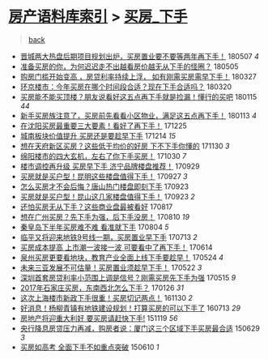 [房产语料库索引](../../README.md)  > [买房_下手](买房_下手.md)
====
> [back](../README.md)

- [晋城两大热盘后期项目规划出炉，买房置业要不要等两年再下手！](http://jkwz.applinzi.com/ittc/7100428891384710151.html#%E6%99%8B%E5%9F%8E%E4%B8%A4%E5%A4%A7%E7%83%AD%E7%9B%98%E5%90%8E%E6%9C%9F%E9%A1%B9%E7%9B%AE%E8%A7%84%E5%88%92%E5%87%BA%E7%82%89%EF%BC%8C%E4%B9%B0%E6%88%BF%E7%BD%AE%E4%B8%9A%E8%A6%81%E4%B8%8D%E8%A6%81%E7%AD%89%E4%B8%A4%E5%B9%B4%E5%86%8D%E4%B8%8B%E6%89%8B%EF%BC%81) 180507 *4* 
- [准备买房的你，为何迟迟走不出越看房价越无从下手的怪圈？](http://jkwz.applinzi.com/ittc/7099640600234296331.html#%E5%87%86%E5%A4%87%E4%B9%B0%E6%88%BF%E7%9A%84%E4%BD%A0%EF%BC%8C%E4%B8%BA%E4%BD%95%E8%BF%9F%E8%BF%9F%E8%B5%B0%E4%B8%8D%E5%87%BA%E8%B6%8A%E7%9C%8B%E6%88%BF%E4%BB%B7%E8%B6%8A%E6%97%A0%E4%BB%8E%E4%B8%8B%E6%89%8B%E7%9A%84%E6%80%AA%E5%9C%88%EF%BC%9F) 180505  
- [购房门槛开始变高 ，房贷利率持续上浮， 如有刚需买房需早下手！](http://jkwz.applinzi.com/ittc/7083717704437728272.html#%E8%B4%AD%E6%88%BF%E9%97%A8%E6%A7%9B%E5%BC%80%E5%A7%8B%E5%8F%98%E9%AB%98+%EF%BC%8C%E6%88%BF%E8%B4%B7%E5%88%A9%E7%8E%87%E6%8C%81%E7%BB%AD%E4%B8%8A%E6%B5%AE%EF%BC%8C+%E5%A6%82%E6%9C%89%E5%88%9A%E9%9C%80%E4%B9%B0%E6%88%BF%E9%9C%80%E6%97%A9%E4%B8%8B%E6%89%8B%EF%BC%81) 180327  
- [环京楼市：今年买房在哪个时间段合适？现在下手合适吗？](http://jkwz.applinzi.com/ittc/7082593104819651600.html#%E7%8E%AF%E4%BA%AC%E6%A5%BC%E5%B8%82%EF%BC%9A%E4%BB%8A%E5%B9%B4%E4%B9%B0%E6%88%BF%E5%9C%A8%E5%93%AA%E4%B8%AA%E6%97%B6%E9%97%B4%E6%AE%B5%E5%90%88%E9%80%82%EF%BC%9F%E7%8E%B0%E5%9C%A8%E4%B8%8B%E6%89%8B%E5%90%88%E9%80%82%E5%90%97%EF%BC%9F) 180320  
- [买房能不能买顶楼？朋友说看好这五点再下手就是捡漏！懂行的买吧](http://jkwz.applinzi.com/ittc/7058910221458473991.html#%E4%B9%B0%E6%88%BF%E8%83%BD%E4%B8%8D%E8%83%BD%E4%B9%B0%E9%A1%B6%E6%A5%BC%EF%BC%9F%E6%9C%8B%E5%8F%8B%E8%AF%B4%E7%9C%8B%E5%A5%BD%E8%BF%99%E4%BA%94%E7%82%B9%E5%86%8D%E4%B8%8B%E6%89%8B%E5%B0%B1%E6%98%AF%E6%8D%A1%E6%BC%8F%EF%BC%81%E6%87%82%E8%A1%8C%E7%9A%84%E4%B9%B0%E5%90%A7) 180115 *44* 
- [新手买房族注意了，买房前先看看小区物业，满足这五点再下手！](http://jkwz.applinzi.com/ittc/7058180044390663178.html#%E6%96%B0%E6%89%8B%E4%B9%B0%E6%88%BF%E6%97%8F%E6%B3%A8%E6%84%8F%E4%BA%86%EF%BC%8C%E4%B9%B0%E6%88%BF%E5%89%8D%E5%85%88%E7%9C%8B%E7%9C%8B%E5%B0%8F%E5%8C%BA%E7%89%A9%E4%B8%9A%EF%BC%8C%E6%BB%A1%E8%B6%B3%E8%BF%99%E4%BA%94%E7%82%B9%E5%86%8D%E4%B8%8B%E6%89%8B%EF%BC%81) 180113 *4* 
- [在沈阳买房最重要三大要素！看好了再下手！](http://jkwz.applinzi.com/ittc/7051065986864645137.html#%E5%9C%A8%E6%B2%88%E9%98%B3%E4%B9%B0%E6%88%BF%E6%9C%80%E9%87%8D%E8%A6%81%E4%B8%89%E5%A4%A7%E8%A6%81%E7%B4%A0%EF%BC%81%E7%9C%8B%E5%A5%BD%E4%BA%86%E5%86%8D%E4%B8%8B%E6%89%8B%EF%BC%81) 171225  
- [城南板块价值提升 买房还是要趁早下手](http://jkwz.applinzi.com/ittc/7046860006593397777.html#%E5%9F%8E%E5%8D%97%E6%9D%BF%E5%9D%97%E4%BB%B7%E5%80%BC%E6%8F%90%E5%8D%87+%E4%B9%B0%E6%88%BF%E8%BF%98%E6%98%AF%E8%A6%81%E8%B6%81%E6%97%A9%E4%B8%8B%E6%89%8B) 171214 *15* 
- [想在天府新区买房？这些低于均价的好房 下不下手你懂的](http://jkwz.applinzi.com/ittc/7041756058823951376.html#%E6%83%B3%E5%9C%A8%E5%A4%A9%E5%BA%9C%E6%96%B0%E5%8C%BA%E4%B9%B0%E6%88%BF%EF%BC%9F%E8%BF%99%E4%BA%9B%E4%BD%8E%E4%BA%8E%E5%9D%87%E4%BB%B7%E7%9A%84%E5%A5%BD%E6%88%BF+%E4%B8%8B%E4%B8%8D%E4%B8%8B%E6%89%8B%E4%BD%A0%E6%87%82%E7%9A%84) 171130 *3* 
- [绵阳楼市的四大玄机，左右了你下手买房！](http://jkwz.applinzi.com/ittc/7030330203144979472.html#%E7%BB%B5%E9%98%B3%E6%A5%BC%E5%B8%82%E7%9A%84%E5%9B%9B%E5%A4%A7%E7%8E%84%E6%9C%BA%EF%BC%8C%E5%B7%A6%E5%8F%B3%E4%BA%86%E4%BD%A0%E4%B8%8B%E6%89%8B%E4%B9%B0%E6%88%BF%EF%BC%81) 171030 *7* 
- [楼市调控再升级 买房早下手 济宁品牌楼盘推荐！](http://jkwz.applinzi.com/ittc/7018738342248842257.html#%E6%A5%BC%E5%B8%82%E8%B0%83%E6%8E%A7%E5%86%8D%E5%8D%87%E7%BA%A7+%E4%B9%B0%E6%88%BF%E6%97%A9%E4%B8%8B%E6%89%8B+%E6%B5%8E%E5%AE%81%E5%93%81%E7%89%8C%E6%A5%BC%E7%9B%98%E6%8E%A8%E8%8D%90%EF%BC%81) 170929  
- [买房就是买户型！昆明这些楼盘值得下手！](http://jkwz.applinzi.com/ittc/7017947009473053713.html#%E4%B9%B0%E6%88%BF%E5%B0%B1%E6%98%AF%E4%B9%B0%E6%88%B7%E5%9E%8B%EF%BC%81%E6%98%86%E6%98%8E%E8%BF%99%E4%BA%9B%E6%A5%BC%E7%9B%98%E5%80%BC%E5%BE%97%E4%B8%8B%E6%89%8B%EF%BC%81) 170927 *3* 
- [怎么买房才不会后悔？唐山热门楼盘即刻下手](http://jkwz.applinzi.com/ittc/7016408080370369553.html#%E6%80%8E%E4%B9%88%E4%B9%B0%E6%88%BF%E6%89%8D%E4%B8%8D%E4%BC%9A%E5%90%8E%E6%82%94%EF%BC%9F%E5%94%90%E5%B1%B1%E7%83%AD%E9%97%A8%E6%A5%BC%E7%9B%98%E5%8D%B3%E5%88%BB%E4%B8%8B%E6%89%8B) 170923  
- [买房就是买户型！昆山这几家楼盘值得下手！](http://jkwz.applinzi.com/ittc/7016392345732514832.html#%E4%B9%B0%E6%88%BF%E5%B0%B1%E6%98%AF%E4%B9%B0%E6%88%B7%E5%9E%8B%EF%BC%81%E6%98%86%E5%B1%B1%E8%BF%99%E5%87%A0%E5%AE%B6%E6%A5%BC%E7%9B%98%E5%80%BC%E5%BE%97%E4%B8%8B%E6%89%8B%EF%BC%81) 170923 *2* 
- [还怕买房无从下手？这些商业盘最被看好](http://jkwz.applinzi.com/ittc/7002831091675956241.html#%E8%BF%98%E6%80%95%E4%B9%B0%E6%88%BF%E6%97%A0%E4%BB%8E%E4%B8%8B%E6%89%8B%EF%BC%9F%E8%BF%99%E4%BA%9B%E5%95%86%E4%B8%9A%E7%9B%98%E6%9C%80%E8%A2%AB%E7%9C%8B%E5%A5%BD) 170817  
- [想在广州买房？先下手为强，后下手没房！](http://jkwz.applinzi.com/ittc/7000114800104047632.html#%E6%83%B3%E5%9C%A8%E5%B9%BF%E5%B7%9E%E4%B9%B0%E6%88%BF%EF%BC%9F%E5%85%88%E4%B8%8B%E6%89%8B%E4%B8%BA%E5%BC%BA%EF%BC%8C%E5%90%8E%E4%B8%8B%E6%89%8B%E6%B2%A1%E6%88%BF%EF%BC%81) 170810 *19* 
- [秦皇岛下半年买房难不难 看准就下手](http://jkwz.applinzi.com/ittc/6997907813932991504.html#%E7%A7%A6%E7%9A%87%E5%B2%9B%E4%B8%8B%E5%8D%8A%E5%B9%B4%E4%B9%B0%E6%88%BF%E9%9A%BE%E4%B8%8D%E9%9A%BE+%E7%9C%8B%E5%87%86%E5%B0%B1%E4%B8%8B%E6%89%8B) 170804 *5* 
- [临平又将迎来地铁9号线一期，买房置业早下手](http://jkwz.applinzi.com/ittc/6989689090566800401.html#%E4%B8%B4%E5%B9%B3%E5%8F%88%E5%B0%86%E8%BF%8E%E6%9D%A5%E5%9C%B0%E9%93%819%E5%8F%B7%E7%BA%BF%E4%B8%80%E6%9C%9F%EF%BC%8C%E4%B9%B0%E6%88%BF%E7%BD%AE%E4%B8%9A%E6%97%A9%E4%B8%8B%E6%89%8B) 170713 *2* 
- [买房成本提高 上市潮一波接一波 可要看中了再下手！](http://jkwz.applinzi.com/ittc/6979104651533091844.html#%E4%B9%B0%E6%88%BF%E6%88%90%E6%9C%AC%E6%8F%90%E9%AB%98+%E4%B8%8A%E5%B8%82%E6%BD%AE%E4%B8%80%E6%B3%A2%E6%8E%A5%E4%B8%80%E6%B3%A2+%E5%8F%AF%E8%A6%81%E7%9C%8B%E4%B8%AD%E4%BA%86%E5%86%8D%E4%B8%8B%E6%89%8B%EF%BC%81) 170614  
- [泉州买房更要看地块，教育产业全面上线下手要趁早！](http://jkwz.applinzi.com/ittc/6971267564901499908.html#%E6%B3%89%E5%B7%9E%E4%B9%B0%E6%88%BF%E6%9B%B4%E8%A6%81%E7%9C%8B%E5%9C%B0%E5%9D%97%EF%BC%8C%E6%95%99%E8%82%B2%E4%BA%A7%E4%B8%9A%E5%85%A8%E9%9D%A2%E4%B8%8A%E7%BA%BF%E4%B8%8B%E6%89%8B%E8%A6%81%E8%B6%81%E6%97%A9%EF%BC%81) 170524 *4* 
- [未来三亚发展不可估量！买房置业须趁早下手！](http://jkwz.applinzi.com/ittc/6970460746453353477.html#%E6%9C%AA%E6%9D%A5%E4%B8%89%E4%BA%9A%E5%8F%91%E5%B1%95%E4%B8%8D%E5%8F%AF%E4%BC%B0%E9%87%8F%EF%BC%81%E4%B9%B0%E6%88%BF%E7%BD%AE%E4%B8%9A%E9%A1%BB%E8%B6%81%E6%97%A9%E4%B8%8B%E6%89%8B%EF%BC%81) 170522 *3* 
- [深圳首套房贷利率小范围上调是信号？刚需买房先下手为强](http://jkwz.applinzi.com/ittc/6967673197905314820.html#%E6%B7%B1%E5%9C%B3%E9%A6%96%E5%A5%97%E6%88%BF%E8%B4%B7%E5%88%A9%E7%8E%87%E5%B0%8F%E8%8C%83%E5%9B%B4%E4%B8%8A%E8%B0%83%E6%98%AF%E4%BF%A1%E5%8F%B7%EF%BC%9F%E5%88%9A%E9%9C%80%E4%B9%B0%E6%88%BF%E5%85%88%E4%B8%8B%E6%89%8B%E4%B8%BA%E5%BC%BA) 170515 *9* 
- [2017年石家庄买房，东南西北怎么下手？](http://jkwz.applinzi.com/ittc/6927421349323867141.html#2017%E5%B9%B4%E7%9F%B3%E5%AE%B6%E5%BA%84%E4%B9%B0%E6%88%BF%EF%BC%8C%E4%B8%9C%E5%8D%97%E8%A5%BF%E5%8C%97%E6%80%8E%E4%B9%88%E4%B8%8B%E6%89%8B%EF%BC%9F) 170126 *31* 
- [这次上海楼市新政下手很重！买房切记两点！](http://jkwz.applinzi.com/ittc/6906235994193265669.html#%E8%BF%99%E6%AC%A1%E4%B8%8A%E6%B5%B7%E6%A5%BC%E5%B8%82%E6%96%B0%E6%94%BF%E4%B8%8B%E6%89%8B%E5%BE%88%E9%87%8D%EF%BC%81%E4%B9%B0%E6%88%BF%E5%88%87%E8%AE%B0%E4%B8%A4%E7%82%B9%EF%BC%81) 161130 *2* 
- [好消息！杨柳青镇有地铁建设规划！打算买房的可以下手了](http://jkwz.applinzi.com/ittc/6854396028719203333.html#%E5%A5%BD%E6%B6%88%E6%81%AF%EF%BC%81%E6%9D%A8%E6%9F%B3%E9%9D%92%E9%95%87%E6%9C%89%E5%9C%B0%E9%93%81%E5%BB%BA%E8%AE%BE%E8%A7%84%E5%88%92%EF%BC%81%E6%89%93%E7%AE%97%E4%B9%B0%E6%88%BF%E7%9A%84%E5%8F%AF%E4%BB%A5%E4%B8%8B%E6%89%8B%E4%BA%86) 160713 *29* 
- [房地产将迎重大利好 要买房请赶快下手!](http://jkwz.applinzi.com/ittc/6766414138305938437.html#%E6%88%BF%E5%9C%B0%E4%BA%A7%E5%B0%86%E8%BF%8E%E9%87%8D%E5%A4%A7%E5%88%A9%E5%A5%BD+%E8%A6%81%E4%B9%B0%E6%88%BF%E8%AF%B7%E8%B5%B6%E5%BF%AB%E4%B8%8B%E6%89%8B%21) 151119 *56* 
- [央行降息房贷压力再减，购房者说：厦门这三个区域下手买房最合适](http://jkwz.applinzi.com/ittc/547650611422630310.html#%E5%A4%AE%E8%A1%8C%E9%99%8D%E6%81%AF%E6%88%BF%E8%B4%B7%E5%8E%8B%E5%8A%9B%E5%86%8D%E5%87%8F%EF%BC%8C%E8%B4%AD%E6%88%BF%E8%80%85%E8%AF%B4%EF%BC%9A%E5%8E%A6%E9%97%A8%E8%BF%99%E4%B8%89%E4%B8%AA%E5%8C%BA%E5%9F%9F%E4%B8%8B%E6%89%8B%E4%B9%B0%E6%88%BF%E6%9C%80%E5%90%88%E9%80%82) 150629 *3* 
- [买房如高考 全面下手不如重点突破](http://jkwz.applinzi.com/ittc/547650611414604308.html#%E4%B9%B0%E6%88%BF%E5%A6%82%E9%AB%98%E8%80%83+%E5%85%A8%E9%9D%A2%E4%B8%8B%E6%89%8B%E4%B8%8D%E5%A6%82%E9%87%8D%E7%82%B9%E7%AA%81%E7%A0%B4) 150610 *1* 
